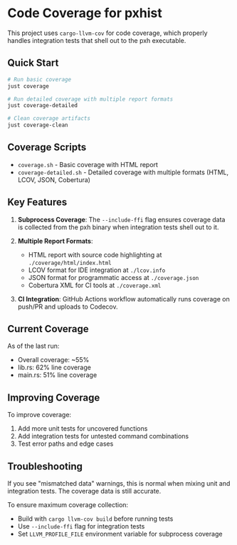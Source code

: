 # Code Coverage for pxhist

This project uses `cargo-llvm-cov` for code coverage, which properly handles integration tests that shell out to the pxh executable.

## Quick Start

```bash
# Run basic coverage
just coverage

# Run detailed coverage with multiple report formats
just coverage-detailed

# Clean coverage artifacts
just coverage-clean
```

## Coverage Scripts

- `coverage.sh` - Basic coverage with HTML report
- `coverage-detailed.sh` - Detailed coverage with multiple formats (HTML, LCOV, JSON, Cobertura)

## Key Features

1. **Subprocess Coverage**: The `--include-ffi` flag ensures coverage data is collected from the pxh binary when integration tests shell out to it.

2. **Multiple Report Formats**:
   - HTML report with source code highlighting at `./coverage/html/index.html`
   - LCOV format for IDE integration at `./lcov.info`
   - JSON format for programmatic access at `./coverage.json`
   - Cobertura XML for CI tools at `./coverage.xml`

3. **CI Integration**: GitHub Actions workflow automatically runs coverage on push/PR and uploads to Codecov.

## Current Coverage

As of the last run:
- Overall coverage: ~55%
- lib.rs: 62% line coverage
- main.rs: 51% line coverage

## Improving Coverage

To improve coverage:
1. Add more unit tests for uncovered functions
2. Add integration tests for untested command combinations
3. Test error paths and edge cases

## Troubleshooting

If you see "mismatched data" warnings, this is normal when mixing unit and integration tests. The coverage data is still accurate.

To ensure maximum coverage collection:
- Build with `cargo llvm-cov build` before running tests
- Use `--include-ffi` flag for integration tests
- Set `LLVM_PROFILE_FILE` environment variable for subprocess coverage